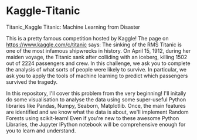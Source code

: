 # Kaggle-Titanic
Titanic_Kaggle
Titanic: Machine Learning from Disaster

This is a pretty famous competition hosted by Kaggle! The page on https://www.kaggle.com/c/titanic says: The sinking of the RMS Titanic is one of the most infamous shipwrecks in history. On April 15, 1912, during her maiden voyage, the Titanic sank after colliding with an iceberg, killing 1502 out of 2224 passengers and crew. In this challenge, we ask you to complete the analysis of what sorts of people were likely to survive. In particular, we ask you to apply the tools of machine learning to predict which passengers survived the tragedy.

In this repository, I'll cover this problem from the very beginning! I'll initally do some visualisation to analyse the data using some super-useful Python libraries like Pandas, Numpy, Seaborn, Matplotlib. Once, the main features are identified and we know what the data is about, we'll implement Random Forests using scikit-learn! Even if you're new to these awesome Python Libraries, the Jupyter IPython notebook will be comprehensive enough for you to learn and understand.
